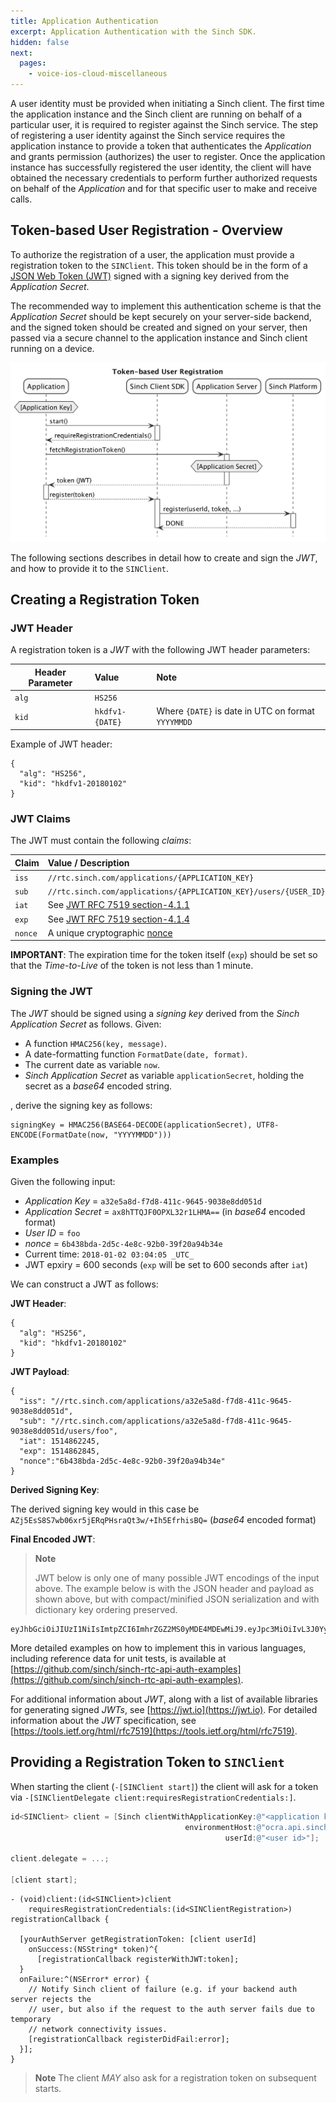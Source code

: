 ```yaml
---
title: Application Authentication
excerpt: Application Authentication with the Sinch SDK.
hidden: false
next:
  pages:
    - voice-ios-cloud-miscellaneous
---
```


A user identity must be provided when initiating a Sinch client. The first time the application instance and the Sinch client are running on behalf of a particular user, it is required to register against the Sinch service. The step of registering a user identity against the Sinch service requires the application instance to provide a token that authenticates the _Application_ and grants permission (authorizes) the user to register. Once the application instance has successfully registered the user identity, the client will have obtained the necessary credentials to perform further authorized requests on behalf of the _Application_ and for that specific user to make and receive calls.

## Token-based User Registration - Overview

To authorize the registration of a user, the application must provide a registration token to the `SINClient`. This token should be in the form of a [JSON Web Token (JWT)](https://jwt.io/) signed with a signing key derived from the _Application Secret_.

The recommended way to implement this authentication scheme is that the _Application Secret_ should be kept securely on your server-side backend, and the signed token should be created and signed on your server, then passed via a secure channel to the application instance and Sinch client running on a device.

![Token-based User Registration](images\20200221-token_based_user_registration.png)

The following sections describes in detail how to create and sign the _JWT_, and how to provide it to the `SINClient`.

## Creating a Registration Token

### JWT Header

A registration token is a _JWT_ with the following JWT header parameters:

| Header Parameter | Value           | Note                                               |
| ---------------- | :-------------- | :------------------------------------------------- |
| `alg`            | `HS256`         |
| `kid`            | `hkdfv1-{DATE}` | Where `{DATE}` is date in UTC on format `YYYYMMDD` |

Example of JWT header:

```
{
  "alg": "HS256",
  "kid": "hkdfv1-20180102"
}
```

### JWT Claims

The JWT must contain the following _claims_:

| Claim   | Value / Description                                                               |
| :------ | :-------------------------------------------------------------------------------- |
| `iss`   | `//rtc.sinch.com/applications/{APPLICATION_KEY}`                        |
| `sub`   | `//rtc.sinch.com/applications/{APPLICATION_KEY}/users/{USER_ID}`     |
| `iat`   | See [JWT RFC 7519 section-4.1.1](https://tools.ietf.org/html/rfc7519#4.1.1)       |
| `exp`   | See [JWT RFC 7519 section-4.1.4](https://tools.ietf.org/html/rfc7519#4.1.4)       |
| `nonce` | A unique cryptographic [nonce](https://en.wikipedia.org/wiki/Cryptographic_nonce) |

**IMPORTANT**: The expiration time for the token itself (`exp`) should be set so that the _Time-to-Live_ of the token is not less than 1 minute.

### Signing the JWT

The _JWT_ should be signed using a _signing key_ derived from the _Sinch Application Secret_ as follows. Given:

- A function `HMAC256(key, message)`.
- A date-formatting function `FormatDate(date, format)`.
- The current date as variable `now`.
- _Sinch Application Secret_ as variable `applicationSecret`, holding the secret as a _base64_ encoded string.

, derive the signing key as follows:

```
signingKey = HMAC256(BASE64-DECODE(applicationSecret), UTF8-ENCODE(FormatDate(now, "YYYYMMDD")))
```

### Examples

Given the following input:

- _Application Key_ = `a32e5a8d-f7d8-411c-9645-9038e8dd051d`
- _Application Secret_ = `ax8hTTQJF0OPXL32r1LHMA==` (in _base64_ encoded format)
- _User ID_ = `foo`
- _nonce_ = `6b438bda-2d5c-4e8c-92b0-39f20a94b34e`
- Current time: `2018-01-02 03:04:05 _UTC_`
- JWT epxiry = 600 seconds (`exp` will be set to 600 seconds after `iat`)

We can construct a JWT as follows:

__JWT Header__:

```
{
  "alg": "HS256",
  "kid": "hkdfv1-20180102"
}
```

__JWT Payload__:

```
{
  "iss": "//rtc.sinch.com/applications/a32e5a8d-f7d8-411c-9645-9038e8dd051d",
  "sub": "//rtc.sinch.com/applications/a32e5a8d-f7d8-411c-9645-9038e8dd051d/users/foo",
  "iat": 1514862245,
  "exp": 1514862845,
  "nonce":"6b438bda-2d5c-4e8c-92b0-39f20a94b34e"
}
```

__Derived Signing Key__:

The derived signing key would in this case be `AZj5EsS8S7wb06xr5jERqPHsraQt3w/+Ih5EfrhisBQ=` (_base64_ encoded format)

__Final Encoded JWT__:

> **Note**
>
> JWT below is only one of many possible JWT encodings of the input above. The example below is with the JSON header and payload as shown above, but with compact/minified JSON serialization and with dictionary key ordering preserved.

```
eyJhbGciOiJIUzI1NiIsImtpZCI6ImhrZGZ2MS0yMDE4MDEwMiJ9.eyJpc3MiOiIvL3J0Yy5zaW5jaC5jb20vYXBwbGljYXRpb25zL2EzMmU1YThkLWY3ZDgtNDExYy05NjQ1LTkwMzhlOGRkMDUxZCIsInN1YiI6Ii8vcnRjLnNpbmNoLmNvbS9hcHBsaWNhdGlvbnMvYTMyZTVhOGQtZjdkOC00MTFjLTk2NDUtOTAzOGU4ZGQwNTFkL3VzZXJzL2ZvbyIsImlhdCI6MTUxNDg2MjI0NSwiZXhwIjoxNTE0ODYyODQ1LCJub25jZSI6IjZiNDM4YmRhLTJkNWMtNGU4Yy05MmIwLTM5ZjIwYTk0YjM0ZSJ9.EUltTTD4fxhkwCgLgj6qSQXKawpwQ952Ywm3OwQSARo
```

More detailed examples on how to implement this in various languages, including reference data for unit tests, is available at [https://github.com/sinch/sinch-rtc-api-auth-examples](https://github.com/sinch/sinch-rtc-api-auth-examples).

For additional information about _JWT_, along with a list of available libraries for generating signed _JWTs_, see [https://jwt.io](https://jwt.io). For detailed information about the _JWT_ specification, see [https://tools.ietf.org/html/rfc7519](https://tools.ietf.org/html/rfc7519).

## Providing a Registration Token to `SINClient`

When starting the client (`-[SINClient start]`) the client will ask for a token via `-[SINClientDelegate client:requiresRegistrationCredentials:]`.

```objectivec
id<SINClient> client = [Sinch clientWithApplicationKey:@"<application key>"
                                       environmentHost:@"ocra.api.sinch.com"
                                                userId:@"<user id>"];

client.delegate = ...;

[client start];
```

```
- (void)client:(id<SINClient>)client
    requiresRegistrationCredentials:(id<SINClientRegistration>) registrationCallback {

  [yourAuthServer getRegistrationToken: [client userId]
    onSuccess:(NSString* token)^{
      [registrationCallback registerWithJWT:token];
  }
  onFailure:^(NSError* error) {
    // Notify Sinch client of failure (e.g. if your backend auth server rejects the
    // user, but also if the request to the auth server fails due to temporary
    // network connectivity issues.
    [registrationCallback registerDidFail:error];
  }];
}
```

> **Note**
> The client _MAY_ also ask for a registration token on subsequent starts.
